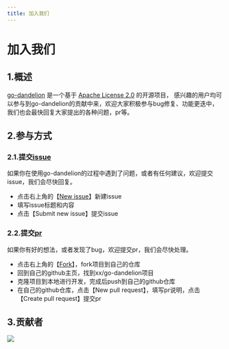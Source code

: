 ```yaml
---
title: 加入我们
---
```


# 加入我们

## 1.概述
[go-dandelion](https://github.com/gly-hub/go-dandelion) 是一个基于 
[Apache License 2.0](https://github.com/gly-hub/go-dandelion/blob/main/LICENSE) 的开源项目，
感兴趣的用户均可以参与到go-dandelion的贡献中来，欢迎大家积极参与bug修复、功能更迭中，我们也会最快回复大家提出的各种问题，pr等。

## 2.参与方式
### 2.1.提交[issue](https://github.com/gly-hub/go-dandelion/issues)
如果你在使用go-dandelion的过程中遇到了问题，或者有任何建议，欢迎提交issue，我们会尽快回复。

+ 点击右上角的【[New issue](https://github.com/gly-hub/go-dandelion/issues/new)】新建issue
+ 填写issue标题和内容
+ 点击【Submit new issue】提交issue
### 2.2.提交[pr](https://github.com/gly-hub/go-dandelion/pulls)
如果你有好的想法，或者发现了bug，欢迎提交pr，我们会尽快处理。

+ 点击右上角的【[Fork](https://github.com/gly-hub/go-dandelion/fork)】，fork项目到自己的仓库
+ 回到自己的github主页，找到xx/go-dandelion项目
+ 克隆项目到本地进行开发，完成后push到自己的github仓库
+ 在自己的github仓库，点击【New pull request】，填写pr说明，点击【Create pull request】提交pr

## 3.贡献者

<a href="https://github.com/gly-hub/go-dandelion/graphs/contributors">
  <img src="https://contrib.rocks/image?repo=gly-hub/go-dandelion" />
</a>

